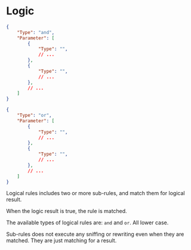 # Logic

```json title="And"
{
    "Type": "and",
    "Parameter": [
        {
            "Type": "",
            // ...
        },
        {
            "Type": "",
            // ...
        },
        // ...
    ]
}
```

```json title="Or"
{
    "Type": "or",
    "Parameter": [
        {
            "Type": "",
            // ...
        },
        {
            "Type": "",
            // ...
        },
        // ...
    ]
}
```

Logical rules includes two or more sub-rules, and match them for logical result.

When the logic result is true, the rule is matched.

The available types of logical rules are: `and` and `or`. All lower case.

Sub-rules does not execute any sniffing or rewriting even when they are matched.
They are just matching for a result.
